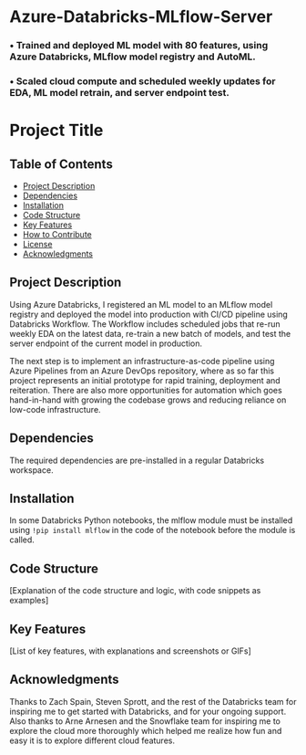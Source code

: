 # Azure-Databricks-MLflow-Server
###	•	Trained and deployed ML model with 80 features, using Azure Databricks, MLflow model registry and AutoML.
###	•	Scaled cloud compute and scheduled weekly updates for EDA, ML model retrain, and server endpoint test.


# Project Title
## Table of Contents
- [Project Description](#project-description)
- [Dependencies](#dependencies)
- [Installation](#installation)
- [Code Structure](#code-structure)
- [Key Features](#key-features)
- [How to Contribute](#how-to-contribute)
- [License](#license)
- [Acknowledgments](#acknowledgments)

## Project Description
Using Azure Databricks, I registered an ML model to an MLflow model registry and deployed the model into production with CI/CD pipeline using Databricks Workflow. The Workflow includes scheduled jobs that re-run weekly EDA on the latest data, re-train a new batch of models, and test the server endpoint of the 
current model in production.

The next step is to implement an infrastructure-as-code pipeline using Azure Pipelines from an Azure DevOps repository, where as so far this project represents an initial prototype for rapid training, deployment and reiteration. There are also more opportunities for automation which goes hand-in-hand with growing the codebase grows and reducing reliance on low-code infrastructure.

## Dependencies
The required dependencies are pre-installed in a regular Databricks workspace.

## Installation
In some Databricks Python notebooks, the mlflow module must be installed using `!pip install mlflow` in the code of the notebook before the module is called.

## Code Structure
[Explanation of the code structure and logic, with code snippets as examples]

## Key Features
[List of key features, with explanations and screenshots or GIFs]

## Acknowledgments
Thanks to Zach Spain, Steven Sprott, and the rest of the Databricks team for inspiring me to get started with Databricks, and for your ongoing support. Also thanks to Arne Arnesen and the Snowflake team for inspiring me to explore the cloud more thoroughly which helped me realize how fun and easy it is to explore different cloud features.

